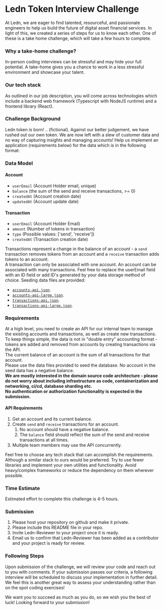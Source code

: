 # Ledn Token Interview Challenge

At Ledn, we are eager to find talented, resourceful, and passionate engineers to help us build the future of digital asset financial services. In light of this, we created a series of steps for us to know each other. One of these is a take home challenge, which will take a few hours to complete.

### Why a take-home challenge?

In-person coding interviews can be stressful and may hide your full potential. A take-home gives you a chance to work in a less stressful environment and showcase your talent.

### Our tech stack

As outlined in our job description, you will come across technologies which include a backend web framework (Typescript with NodeJS runtime) and a frontend library (React).

### Challenge Background

Ledn token is born! .. (fictional). Against our better judgement, we have rushed out our own token. We are now left with a slew of customer data and no way of capturing insights and managing accounts! Help us implement an application (requirements below) for the data which is in the following format:

### Data Model

#### Account

- `userEmail` (Account Holder email, unique)
- `balance` (the sum of the send and receive transactions, >= 0)
- `createdAt` (Account creation date)
- `updatedAt` (Account update date)

#### Transaction

- `userEmail` (Account Holder Email)
- `amount` (Number of tokens in transaction)
- `type` (Possible values: ['send', 'receive'])
- `createdAt` (Transaction creation date)

Transactions represent a change in the balance of an account - a `send` transaction removes tokens from an account and a `receive` transaction adds tokens to an account. \
A transaction can only be associated with one account. An account can be associated with many transactions.
Feel free to replace the userEmail field with an ID field or add ID's generated by your data storage method of choice.
Seeding data files are provided:

- [`accounts-api.json`](./accounts-api.json).
- [`accounts-api-large.json`](./accounts-api-large.json).
- [`transactions-api.json`](./transactions-api.json).
- [`transactions-api-large.json`](./transactions-api-large.json).

### Requirements

At a high level, you need to create an API for our internal team to manage the existing accounts and transactions, as well as create new transactions. \
To keep things simple, the data is not in "double entry" accounting format - tokens are added and removed from accounts by creating transactions via the API. \
The current balance of an account is the sum of all transactions for that account. \
Please use the data files provided to seed the database. No account in the seed data has a negative balance. \
<b>
We are mostly interested in the domain source code architecture - please do not worry about including infrastructure as code, containerization and networking, ci/cd, database sharding etc. \
No authentication or authorization functionality is expected in the submission. \
</b>

#### API Requirements

1. Get an account and its current balance.
2. Create `send` and `receive` transactions for an account.
   1. No account should have a negative balance.
   2. The `balance` field should reflect the sum of the send and receive transactions at all times.
3. Multiple team members may use the API concurrently.

Feel free to choose any tech stack that can accomplish the requirements. Although a similar stack to ours would be preferred.
Try to use fewer libraries and implement your own utilities and functionality. Avoid heavy/complex frameworks or reduce the dependency on them wherever possible.

### Time Estimate

Estimated effort to complete this challenge is 4-5 hours.

### Submission

1. Please host your repository on github and make it private.
2. Please include this README file in your repo.
3. Invite Ledn-Reviewer to your project once it is ready.
4. Email us to confirm that Ledn-Reviewer has been added as a contributor and your project is ready for review.

### Following Steps

Upon submission of the challenge, we will review your code and reach out to you with comments. If your submission passes our criteria, a following interview will be scheduled to discuss your implementation in further detail. We feel this is another great way to assess your understanding rather than on the spot coding exercises!

We want you to succeed as much as you do, so we wish you the best of luck! Looking forward to your submission!
